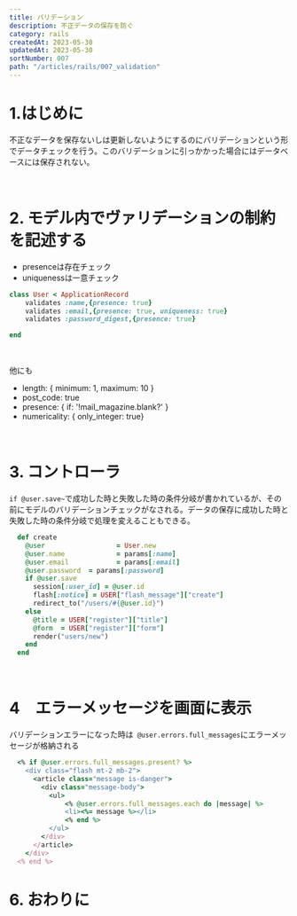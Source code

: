 ```yaml
---
title: バリデーション
description: 不正データの保存を防ぐ
category: rails
createdAt: 2023-05-30
updatedAt: 2023-05-30
sortNumber: 007
path: "/articles/rails/007_validation"
---
```


<nuxt-content-wrapper>

# 1.はじめに
不正なデータを保存ないしは更新しないようにするのにバリデーションという形でデータチェックを行う。このバリデーションに引っかかった場合にはデータベースには保存されない。

<br>

# 2. モデル内でヴァリデーションの制約を記述する
- presenceは存在チェック
- uniquenessは一意チェック

```ruby
class User < ApplicationRecord    
    validates :name,{presence: true}
    validates :email,{presence: true, uniqueness: true}
    validates :password_digest,{presence: true}

end
```

<br>

他にも
- length: { minimum: 1, maximum: 10 }
- post_code: true
- presence: { if: '!mail_magazine.blank?' }
- numericality: { only_integer: true}

<br>

# 3. コントローラ
`if @user.save~`で成功した時と失敗した時の条件分岐が書かれているが、その前にモデルのバリデーションチェックがなされる。データの保存に成功した時と失敗した時の条件分岐で処理を変えることもできる。

```ruby
  def create
    @user                  = User.new
    @user.name             = params[:name]
    @user.email            = params[:email]
    @user.password  = params[:password]
    if @user.save
      session[:user_id] = @user.id
      flash[:notice] = USER["flash_message"]["create"]
      redirect_to("/users/#{@user.id}")
    else
      @title = USER["register"]["title"]
      @form  = USER["register"]["form"]
      render("users/new")
    end
  end
```

<br>

# 4　エラーメッセージを画面に表示
バリデーションエラーになった時は` @user.errors.full_messages`にエラーメッセージが格納される

```ruby
  <% if @user.errors.full_messages.present? %>
    <div class="flash mt-2 mb-2">
      <article class="message is-danger">
        <div class="message-body">
          <ul>
              <% @user.errors.full_messages.each do |message| %>
              <li><%= message %></li>
              <% end %>
          </ul>
        </div>
      </article>
    </div>
  <% end %>
```


# 6. おわりに


</nuxt-content-wrapper>